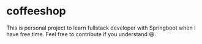 # coffeeshop

This is personal project to learn fullstack developer with Springboot when I have free time. Feel free to contribute if you
understand 😆.
